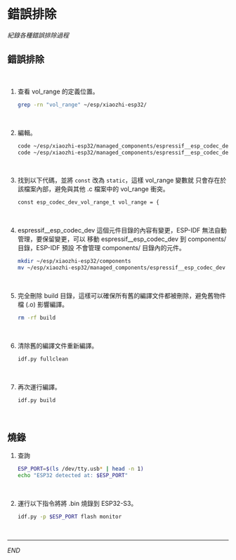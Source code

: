 # 錯誤排除

_紀錄各種錯誤排除過程_

## 錯誤排除

<br>

1. 查看 vol_range 的定義位置。

    ```bash
    grep -rn "vol_range" ~/esp/xiaozhi-esp32/
    ```

<br>

2. 編輯。

    ```bash
    code ~/esp/xiaozhi-esp32/managed_components/espressif__esp_codec_dev/device/aw88298/aw88298.c
    code ~/esp/xiaozhi-esp32/managed_components/espressif__esp_codec_dev/device/es8156/es8156.c
    ```

<br>

3. 找到以下代碼，並將 `const` 改為 `static`，這樣 vol_range 變數就 只會存在於該檔案內部，避免與其他 .c 檔案中的 vol_range 衝突。

    ```bash
    const esp_codec_dev_vol_range_t vol_range = {
    ```

<br>

4. espressif__esp_codec_dev 這個元件目錄的內容有變更，ESP-IDF 無法自動管理，要保留變更，可以 移動 espressif__esp_codec_dev 到 components/ 目錄，ESP-IDF 預設 不會管理 components/ 目錄內的元件。

    ```bash
    mkdir ~/esp/xiaozhi-esp32/components
    mv ~/esp/xiaozhi-esp32/managed_components/espressif__esp_codec_dev ~/esp/xiaozhi-esp32/components/espressif__esp_codec_dev
    ```

<br>

5. 完全刪除 build 目錄，這樣可以確保所有舊的編譯文件都被刪除，避免舊物件檔 (.o) 影響編譯。

    ```bash
    rm -rf build
    ```

<br>

6. 清除舊的編譯文件重新編譯。

    ```bash
    idf.py fullclean
    ```

<br>

7. 再次運行編譯。

    ```bash
    idf.py build
    ```

<br>

## 燒錄

1. 查詢

    ```bash
    ESP_PORT=$(ls /dev/tty.usb* | head -n 1)
    echo "ESP32 detected at: $ESP_PORT"
    ```

<br>

2. 運行以下指令將將 .bin 燒錄到 ESP32-S3。

    ```bash
    idf.py -p $ESP_PORT flash monitor
    ```

<br>

___

_END_